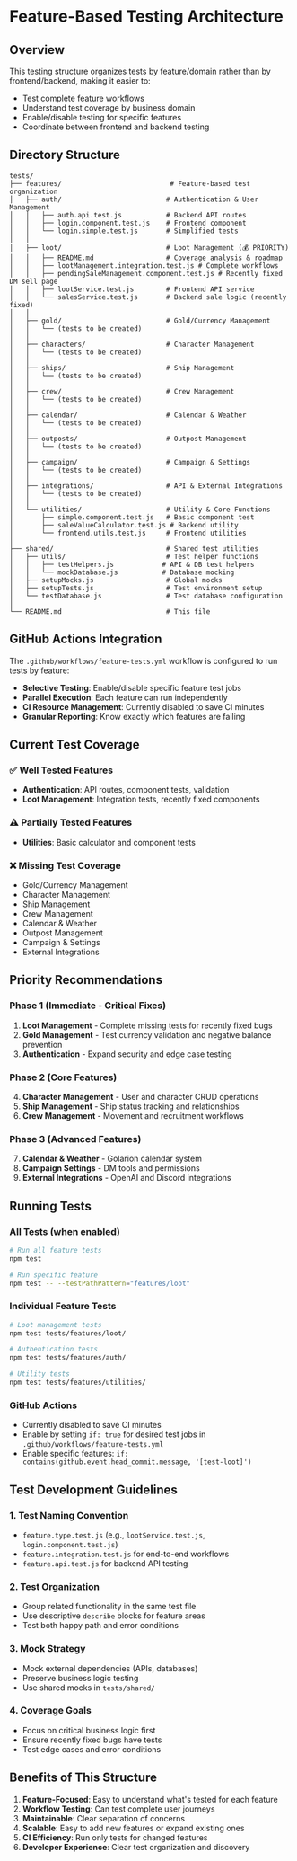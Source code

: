 # Feature-Based Testing Architecture

## Overview

This testing structure organizes tests by feature/domain rather than by frontend/backend, making it easier to:
- Test complete feature workflows
- Understand test coverage by business domain
- Enable/disable testing for specific features
- Coordinate between frontend and backend testing

## Directory Structure

```
tests/
├── features/                           # Feature-based test organization
│   ├── auth/                          # Authentication & User Management
│   │   ├── auth.api.test.js           # Backend API routes
│   │   ├── login.component.test.js    # Frontend component
│   │   └── login.simple.test.js       # Simplified tests
│   │
│   ├── loot/                          # Loot Management (💰 PRIORITY)
│   │   ├── README.md                  # Coverage analysis & roadmap
│   │   ├── lootManagement.integration.test.js # Complete workflows
│   │   ├── pendingSaleManagement.component.test.js # Recently fixed DM sell page
│   │   ├── lootService.test.js        # Frontend API service
│   │   └── salesService.test.js       # Backend sale logic (recently fixed)
│   │
│   ├── gold/                          # Gold/Currency Management
│   │   └── (tests to be created)
│   │
│   ├── characters/                    # Character Management
│   │   └── (tests to be created)
│   │
│   ├── ships/                         # Ship Management
│   │   └── (tests to be created)
│   │
│   ├── crew/                          # Crew Management
│   │   └── (tests to be created)
│   │
│   ├── calendar/                      # Calendar & Weather
│   │   └── (tests to be created)
│   │
│   ├── outposts/                      # Outpost Management
│   │   └── (tests to be created)
│   │
│   ├── campaign/                      # Campaign & Settings
│   │   └── (tests to be created)
│   │
│   ├── integrations/                  # API & External Integrations
│   │   └── (tests to be created)
│   │
│   └── utilities/                     # Utility & Core Functions
│       ├── simple.component.test.js   # Basic component test
│       ├── saleValueCalculator.test.js # Backend utility
│       └── frontend.utils.test.js     # Frontend utilities
│
├── shared/                            # Shared test utilities
│   ├── utils/                         # Test helper functions
│   │   ├── testHelpers.js            # API & DB test helpers
│   │   └── mockDatabase.js           # Database mocking
│   ├── setupMocks.js                  # Global mocks
│   ├── setupTests.js                  # Test environment setup
│   └── testDatabase.js                # Test database configuration
│
└── README.md                          # This file
```

## GitHub Actions Integration

The `.github/workflows/feature-tests.yml` workflow is configured to run tests by feature:

- **Selective Testing**: Enable/disable specific feature test jobs
- **Parallel Execution**: Each feature can run independently
- **CI Resource Management**: Currently disabled to save CI minutes
- **Granular Reporting**: Know exactly which features are failing

## Current Test Coverage

### ✅ **Well Tested Features**
- **Authentication**: API routes, component tests, validation
- **Loot Management**: Integration tests, recently fixed components

### ⚠️ **Partially Tested Features**
- **Utilities**: Basic calculator and component tests

### ❌ **Missing Test Coverage**
- Gold/Currency Management
- Character Management  
- Ship Management
- Crew Management
- Calendar & Weather
- Outpost Management
- Campaign & Settings
- External Integrations

## Priority Recommendations

### Phase 1 (Immediate - Critical Fixes)
1. **Loot Management** - Complete missing tests for recently fixed bugs
2. **Gold Management** - Test currency validation and negative balance prevention
3. **Authentication** - Expand security and edge case testing

### Phase 2 (Core Features)
4. **Character Management** - User and character CRUD operations
5. **Ship Management** - Ship status tracking and relationships
6. **Crew Management** - Movement and recruitment workflows

### Phase 3 (Advanced Features)
7. **Calendar & Weather** - Golarion calendar system
8. **Campaign Settings** - DM tools and permissions
9. **External Integrations** - OpenAI and Discord integrations

## Running Tests

### All Tests (when enabled)
```bash
# Run all feature tests
npm test

# Run specific feature
npm test -- --testPathPattern="features/loot"
```

### Individual Feature Tests
```bash
# Loot management tests
npm test tests/features/loot/

# Authentication tests  
npm test tests/features/auth/

# Utility tests
npm test tests/features/utilities/
```

### GitHub Actions
- Currently disabled to save CI minutes
- Enable by setting `if: true` for desired test jobs in `.github/workflows/feature-tests.yml`
- Enable specific features: `if: contains(github.event.head_commit.message, '[test-loot]')`

## Test Development Guidelines

### 1. **Test Naming Convention**
- `feature.type.test.js` (e.g., `lootService.test.js`, `login.component.test.js`)
- `feature.integration.test.js` for end-to-end workflows
- `feature.api.test.js` for backend API testing

### 2. **Test Organization**
- Group related functionality in the same test file
- Use descriptive `describe` blocks for feature areas
- Test both happy path and error conditions

### 3. **Mock Strategy**
- Mock external dependencies (APIs, databases)
- Preserve business logic testing
- Use shared mocks in `tests/shared/`

### 4. **Coverage Goals**
- Focus on critical business logic first
- Ensure recently fixed bugs have tests
- Test edge cases and error conditions

## Benefits of This Structure

1. **Feature-Focused**: Easy to understand what's tested for each feature
2. **Workflow Testing**: Can test complete user journeys
3. **Maintainable**: Clear separation of concerns
4. **Scalable**: Easy to add new features or expand existing ones
5. **CI Efficiency**: Run only tests for changed features
6. **Developer Experience**: Clear test organization and discovery